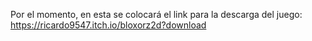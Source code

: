Por el momento, en esta se colocará el link para la descarga del juego:
https://ricardo9547.itch.io/bloxorz2d?download
